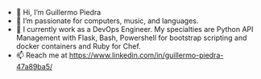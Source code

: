 - 👋 Hi, I’m Guillermo Piedra
- 👀 I’m passionate for computers, music, and languages.
- 🌱 I currently work as a DevOps Engineer. My specialties are Python API Management with Flask, Bash, Powershell for bootstrap scripting and docker containers and Ruby for Chef.
- 📫 Reach me at https://www.linkedin.com/in/guillermo-piedra-47a89ba5/

<!---
BillyRockz/BillyRockz is a ✨ special ✨ repository because its `README.md` (this file) appears on your GitHub profile.
You can click the Preview link to take a look at your changes.
--->
